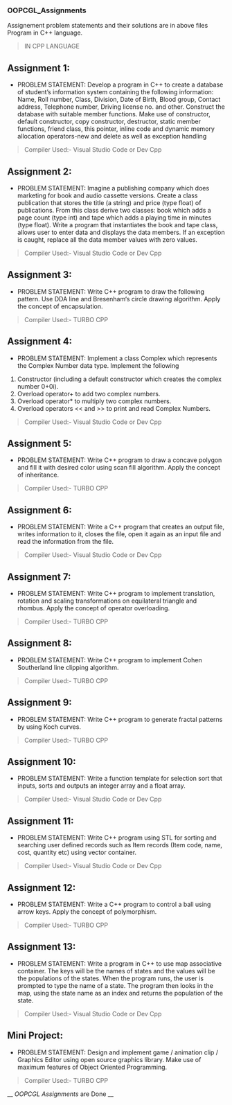 ### OOPCGL_Assignments

Assignement problem statements and their solutions are in above files
Program in C++ language.

> IN CPP LANGUAGE
## Assignment 1: 
- PROBLEM STATEMENT:
Develop a program in C++ to create a database of student’s information system containing the 
following information: Name, Roll number, Class, Division, Date of Birth, Blood group, Contact 
address, Telephone number, Driving license no. and other. Construct the database with 
suitable member functions. Make use of constructor, default constructor, copy constructor, 
destructor, static member functions, friend class, this pointer, inline code and dynamic 
memory allocation operators-new and delete as well as exception handling
> Compiler Used:- Visual Studio Code or Dev Cpp

## Assignment 2: 
- PROBLEM STATEMENT:
Imagine a publishing company which does marketing for book and audio cassette versions. 
Create a class publication that stores the title (a string) and price (type float) of publications. 
From this class derive two classes: book which adds a page count (type int) and tape which 
adds a playing time in minutes (type float).
Write a program that instantiates the book and tape class, allows user to enter data and 
displays the data members. If an exception is caught, replace all the data member values with 
zero values.
> Compiler Used:- Visual Studio Code or Dev Cpp

## Assignment 3:
- PROBLEM STATEMENT:
Write C++ program to draw the following pattern. Use DDA line and Bresenham‘s circle 
drawing algorithm. Apply the concept of encapsulation.
> Compiler Used:- TURBO CPP


## Assignment 4:
- PROBLEM STATEMENT:
Implement a class Complex which represents the Complex Number data type. Implement the 
following
1. Constructor (including a default constructor which creates the complex number 0+0i).
2. Overload operator+ to add two complex numbers.
3. Overload operator* to multiply two complex numbers.
4. Overload operators << and >> to print and read Complex Numbers.
> Compiler Used:- Visual Studio Code or Dev Cpp

## Assignment 5:
- PROBLEM STATEMENT:
Write C++ program to draw a concave polygon and fill it with desired color using scan fill 
algorithm. Apply the concept of inheritance.
> Compiler Used:- TURBO CPP

## Assignment 6:
- PROBLEM STATEMENT:
Write a C++ program that creates an output file, writes information to it, closes the file, open 
it again as an input file and read the information from the file.
> Compiler Used:- Visual Studio Code or Dev Cpp

## Assignment 7:
- PROBLEM STATEMENT:
Write C++ program to implement translation, rotation and scaling transformations on 
equilateral triangle and rhombus. Apply the concept of operator overloading.
> Compiler Used:- TURBO CPP

## Assignment 8:
- PROBLEM STATEMENT:
Write C++ program to implement Cohen Southerland line clipping algorithm.
> Compiler Used:- TURBO CPP

## Assignment 9:
- PROBLEM STATEMENT:
Write C++ program to generate fractal patterns by using Koch curves.
> Compiler Used:- TURBO CPP

## Assignment 10:
- PROBLEM STATEMENT:
Write a function template for selection sort that inputs, sorts and outputs an integer array and 
a float array.
> Compiler Used:- Visual Studio Code or Dev Cpp

## Assignment 11:
- PROBLEM STATEMENT:
Write C++ program using STL for sorting and searching user defined records such as Item 
records (Item code, name, cost, quantity etc) using vector container.
> Compiler Used:- Visual Studio Code or Dev Cpp

## Assignment 12:
- PROBLEM STATEMENT:
Write a C++ program to control a ball using arrow keys. Apply the concept of 
polymorphism.
> Compiler Used:- TURBO CPP

## Assignment 13:
- PROBLEM STATEMENT:
Write a program in C++ to use map associative container. The keys will be the names of states 
and the values will be the populations of the states. When the program runs, the user is 
prompted to type the name of a state. The program then looks in the map, using the state 
name as an index and returns the population of the state.
> Compiler Used:- Visual Studio Code or Dev Cpp

## Mini Project:
- PROBLEM STATEMENT:
Design and implement game / animation clip / Graphics Editor using open source 
graphics library. Make use of maximum features of Object Oriented Programming.
> Compiler Used:- TURBO CPP


__ _OOPCGL Assignments_ are Done __
